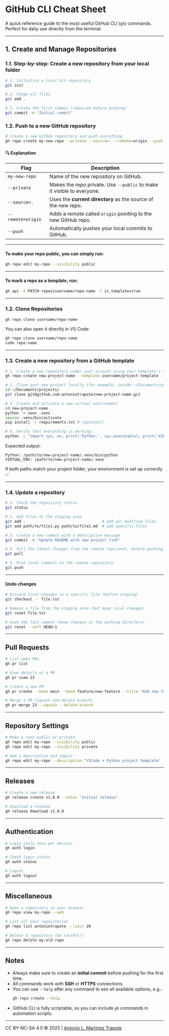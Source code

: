 # GitHub CLI Cheat Sheet

A quick reference guide to the most useful GitHub CLI (`gh`) commands.  
Perfect for daily use directly from the terminal.

---

## 1. Create and Manage Repositories

### 1.1. Step-by-step: Create a new repository from your local folder

```bash
# 1. Initialize a local Git repository
git init

# 2. Stage all files
git add .

# 3. Create the first commit (required before pushing)
git commit -m "Initial commit"
```
### 1.2. Push to a new GitHub repository
```bash
# Create a new GitHub repository and push everything
gh repo create my-new-repo --private --source=. --remote=origin --push
```

#### 🔍 Explanation
| Flag | Description |
|------|--------------|
| `my-new-repo` | Name of the new repository on GitHub. |
| `--private` | Makes the repo private. Use `--public` to make it visible to everyone. |
| `--source=.` | Uses the **current directory** as the source of the new repo. |
| `--remote=origin` | Adds a remote called `origin` pointing to the new GitHub repo. |
| `--push` | Automatically pushes your local commits to GitHub. |

---

#### To make your repo **public**, you can simply run:
  ```bash
  gh repo edit my-repo --visibility public
  ```

---

#### To mark a repo as a **template**, run:
  ```bash
  gh api -X PATCH repos/username/repo-name -f is_template=true
  ```

---
### 1.2. Clone Repositories

```bash
gh repo clone username/repo-name
```

You can also open it directly in VS Code:
```bash
gh repo clone username/repo-name
code repo-name
```

---

### 1.3. Create a new repository from a GitHub template

```bash
# 1. Create a new repository under your account using your template’s structure.
gh repo create new-project-name --template username/project-template --private

# 2. Clone your new project locally (for example, inside ~/Documents/projects/):
cd ~/Documents/projects/
git clone git@github.com:antoniotrapote/new-project-name.git

# 3. Create and activate a new virtual environment
cd new-project-name
python -m venv .venv
source .venv/bin/activate
pip install -r requirements.txt # (optional)

# 4. Verify that everything is working:
python -c "import sys, os; print('Python:', sys.executable); print('VIRTUAL_ENV:', os.environ.get('VIRTUAL_ENV'))"
```

Expected output:
```
Python: /path/to/new-project-name/.venv/bin/python
VIRTUAL_ENV: /path/to/new-project-name/.venv
```

If both paths match your project folder, your environment is set up correctly ✅

---

### 1.4. Update a repository
```bash
# 1. Check the repository status
git status

# 2. Add files to the staging area
git add .                                  # add all modified files
git add path/to/file1.py path/to/file2.md  # add specific files

# 3. Create a new commit with a descriptive message
git commit -m "Update README with new project link"

# 4. Pull the latest changes from the remote (optional, before pushing)
git pull

# 5. Push local commits to the remote repository
git push
```

---

#### Undo changes
```bash
# Discard local changes in a specific file (before staging)
git checkout -- file.txt

# Remove a file from the staging area (but keep local changes)
git reset file.txt

# Undo the last commit (keep changes in the working directory)
git reset --soft HEAD~1
```
---



## Pull Requests

```bash
# List open PRs
gh pr list

# View details of a PR
gh pr view 23

# Create a new PR
gh pr create --base main --head feature/new-feature --title "Add new feature" --body "Implements new logic"

# Merge a PR (squash and delete branch)
gh pr merge 23 --squash --delete-branch
```

---

## Repository Settings

```bash
# Make a repo public or private
gh repo edit my-repo --visibility public
gh repo edit my-repo --visibility private

# Add a description and topics
gh repo edit my-repo --description "VSCode + Python project template" --add-topic python,vscode,template
```

---

## Releases

```bash
# Create a new release
gh release create v1.0.0 --notes "Initial release"

# Download a release
gh release download v1.0.0
```

---

## Authentication

```bash
# Login (only once per device)
gh auth login

# Check login status
gh auth status

# Logout
gh auth logout
```

---

## Miscellaneous

```bash
# Open a repository in your browser
gh repo view my-repo --web

# List all your repositories
gh repo list antoniotrapote --limit 20

# Delete a repository (be careful!)
gh repo delete my-old-repo
```

---

## Notes

- Always make sure to create an **initial commit** before pushing for the first time.  
- All commands work with **SSH** or **HTTPS** connections.  
- You can use `--help` after any command to see all available options, e.g.:
  ```bash
  gh repo create --help
  ```
- GitHub CLI is fully scriptable, so you can include `gh` commands in automation scripts.

---
CC BY-NC-SA 4.0 &copy; 2025 | [Antonio L. Martínez Trapote](https://github.com/antoniotrapote) 
